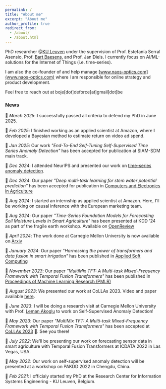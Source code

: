 ```yaml
---
permalink: /
title: "About me"
excerpt: "About me"
author_profile: true
redirect_from: 
  - /about/
  - /about.html
---
```

PhD researcher @[KU Leuven](https://feb.kuleuven.be/research/decision-sciences-and-information-management/liris/liris) under the supervision of Prof. Estefanía Serral Asensio, Prof. [Bart Baesens](https://www.bartbaesens.com/), and Prof. Jan Diels. I currently focus on AI/ML-solutions for the Internet of Things (i.e. time-series).

I am also the co-founder of and help manage [www.naos-optics.com](www.naos-optics.com) where I am responsible for online strategy and product development.

Feel free to reach out at boje\[dot\]deforce\[at\]gmail\[dot\]be

### News

📢 *March 2025*: I successfully passed all criteria to defend my PhD in June 2025.


📢 *Feb 2025*: I finished working as an applied scientist at Amazon, where I developed a Bayesian method to estimate return on video ad spend.


📢 *Jan 2025*: Our work *"End-To-End Self-Tuning Self-Supervised Time Series Anomaly Detection"* has been accepted for publication at SIAM-SDM main track.


📢 *Dec 2024*: I attended NeurIPS and presented our work on [time-series anomaly detection](https://openreview.net/forum?id=HmoNeNCmOj&referrer=%5Bthe%20profile%20of%20Boje%20Deforce%5D(%2Fprofile%3Fid%3D~Boje_Deforce1)).


📢 *Dec 2024*: Our paper *"Deep multi-task learning for stem water potential prediction"* has been accepted for publication in [Computers and Electronics in Agriculture](https://www.sciencedirect.com/science/article/abs/pii/S0168169924011384)


📢 *Aug 2024*: I started an internship as applied scientist at Amazon. Here, I'll be working on causal inference with the European marketing team.


📢 *Aug 2024*: Our paper *"Time-Series Foundation Models for Forecasting Soil Moisture Levels in Smart Agriculture"* has been presented at KDD '24 as part of the fragile earth workshop. Available on [OpenReview](https://openreview.net/forum?id=GZBGhi4JfE)


📢 *April 2024*: The work done at Carnegie Mellon University is now available on [Arxiv](https://arxiv.org/abs/2404.02865)


📢 *January 2024*: Our paper *"Harnessing the power of transformers and data fusion in smart irrigation"* has been published in [Applied Soft Computing](https://www.sciencedirect.com/science/article/abs/pii/S1568494624000206)


📢 *November 2023*: Our paper *"MultiMix TFT: A Multi-task Mixed-Frequency Framework with Temporal Fusion Transformers"* has been published in [Proceedings of Machine Learning Research (PMLR)](https://proceedings.mlr.press/v232/deforce23a.html)


📢 *August 2023*: We presented our work at CoLLAs 2023. Video and paper available [here](https://lifelong-ml.cc/virtual-2023/poster_44.html).


📢 *June 2023*: I will be doing a research visit at Carnegie Mellon University with Prof. [Leman Akoglu](https://www.andrew.cmu.edu/user/lakoglu/) to work on Self-Supervised Anomaly Detection!


📢 *May 2023*: Our paper *"MultiMix TFT: A Multi-task Mixed-Frequency Framework with Temporal Fusion Transformers"* has been accepted at [CoLLAs 2023](https://lifelong-ml.cc) 🎉. See you there!


📢 *July 2022*: We'll be presenting our work on forecasting sensor data in smart agriculture with Temporal Fusion Transformers at ICDATA 2022 in Las Vegas, USA.


📢 *May 2022*: Our work on self-supervised anomaly detection will be presented at a workshop on PAKDD 2022 in Chengdu, China.


📢 *Feb 2021*: I officialy started my PhD at the Research Center for Information Systems Engineering - KU Leuven, Belgium.
